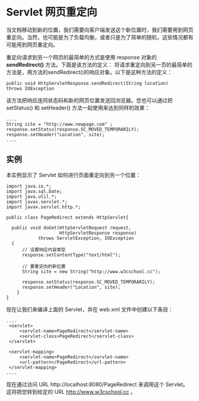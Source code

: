 
# Servlet 网页重定向

当文档移动到新的位置，我们需要向客户端发送这个新位置时，我们需要用到网页重定向。当然，也可能是为了负载均衡，或者只是为了简单的随机，这些情况都有可能用到网页重定向。

重定向请求到另一个网页的最简单的方式是使用 response 对象的 **sendRedirect()** 方法。下面是该方法的定义： 将请求重定向到另一页的最简单的方法是，用方法的sendRedirect()的响应对象。以下是这种方法的定义：

```
public void HttpServletResponse.sendRedirect(String location)
throws IOException 

```

该方法把响应连同状态码和新的网页位置发送回浏览器。您也可以通过把 setStatus() 和 setHeader() 方法一起使用来达到同样的效果：

```
....
String site = "http://www.newpage.com" ;
response.setStatus(response.SC_MOVED_TEMPORARILY);
response.setHeader("Location", site); 
....

```

## 实例

本实例显示了 Servlet 如何进行页面重定向到另一个位置：

```
import java.io.*;
import java.sql.Date;
import java.util.*;
import javax.servlet.*;
import javax.servlet.http.*;

public class PageRedirect extends HttpServlet{

  public void doGet(HttpServletRequest request,
                    HttpServletResponse response)
            throws ServletException, IOException
  {
      // 设置响应内容类型
      response.setContentType("text/html");

      // 要重定向的新位置
      String site = new String("http://www.w3cschool.cc");

      response.setStatus(response.SC_MOVED_TEMPORARILY);
      response.setHeader("Location", site);    
    }
} 

```

现在让我们来编译上面的 Servlet，并在 web.xml 文件中创建以下条目：

```
....
 <servlet>
     <servlet-name>PageRedirect</servlet-name>
     <servlet-class>PageRedirect</servlet-class>
 </servlet>

 <servlet-mapping>
     <servlet-name>PageRedirect</servlet-name>
     <url-pattern>/PageRedirect</url-pattern>
 </servlet-mapping>
....

```

现在通过访问 URL http://localhost:8080/PageRedirect 来调用这个 Servlet。这将把您转到给定的 URL http://www.w3cschool.cc 。

